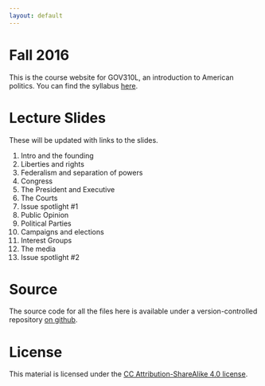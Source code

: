 ```yaml
---
layout: default 
---
```

# Fall 2016 

This is the course website for GOV310L, an introduction to American
politics. You can find the syllabus
[here](/GOV310L/syllabus/syllabus.pdf).

# Lecture Slides
These will be updated with links to the slides.

1. Intro and the founding <!-- [Intro and the founding](/GOV310L/slides/intro-and-founding.pdf) -->
2. Liberties and rights<!-- [Liberties and rights](/GOV310L/slides/liberties-and-rights.pdf) -->
3. Federalism and separation of powers <!-- [Federalism and separation of powers](/GOV310L/slides/federalism.pdf) -->
4. Congress<!-- [Congress](/GOV310L/slides/congress.pdf) -->
5. The President and Executive <!-- [The President and Executive](/GOV310L/slides/president-and-executive.pdf) -->
6. The Courts<!-- [The Courts](/GOV310L/slides/courts.pdf) -->
7. Issue spotlight #1 <!-- - [Presidential elections](/GOV310L/slides/the-primary-system.pdf) -->
8. Public Opinion<!-- [Public Opinion](/GOV310L/slides/public-opinion.pdf) -->
9. Political Parties<!-- [Political Parties](/GOV310L/slides/political-parties.pdf) -->
10. Campaigns and elections<!-- [Campaigns and elections](/GOV310L/slides/campaigns-and-elections.pdf) -->
11. Interest Groups <!-- [Interest groups](/GOV310L/slides/interest-groups.pdf) -->
12. The media <!-- [The media](/GOV310L/slides/the-media.pdf) -->
13. Issue spotlight #2 <!-- - [Inequality](/GOV310L/slides/inequality.pdf) -->

# Source
The source code for all the files here is available under a
version-controlled repository [on
github](https://github.com/jabranham/GOV310L). 

# License
This material is licensed under the
[CC Attribution-ShareAlike 4.0 license](http://creativecommons.org/licenses/by-sa/4.0/).
